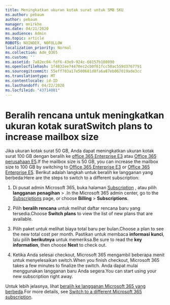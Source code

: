 ```yaml
---
title: Meningkatkan ukuran kotak surat untuk SMB SKU
ms.author: pebaum
author: pebaum
manager: mnirkhe
ms.date: 04/21/2020
ms.audience: Admin
ms.topic: article
ROBOTS: NOINDEX, NOFOLLOW
localization_priority: Normal
ms.collection: Adm_O365
ms.custom: ''
ms.assetid: 7a82ec04-fdf6-43e9-924c-66157b180890
ms.openlocfilehash: 1f4832ee74470ec2cb0f61fcc50ac559d3767791
ms.sourcegitcommit: 55eff703a17e500681d8fa6a87eb067019ade3cc
ms.translationtype: MT
ms.contentlocale: id-ID
ms.lasthandoff: 04/22/2020
ms.locfileid: "43714081"
---
```

# <a name="switch-plans-to-increase-mailbox-size"></a><span data-ttu-id="a8c30-102">Beralih rencana untuk meningkatkan ukuran kotak surat</span><span class="sxs-lookup"><span data-stu-id="a8c30-102">Switch plans to increase mailbox size</span></span>

<span data-ttu-id="a8c30-103">Jika ukuran kotak surat 50 GB, Anda dapat meningkatkan ukuran kotak surat 100 GB dengan beralih ke [office 365 Enterprise E3](https://products.office.com/business/office-365-enterprise-e3-business-software) atau [Office 365 perusahaan E5](https://products.office.com/business/office-365-enterprise-e5-business-software).</span><span class="sxs-lookup"><span data-stu-id="a8c30-103">If the mailbox size is 50 GB, you can increase the mailbox size to 100 GB by switching to [Office 365 Enterprise E3](https://products.office.com/business/office-365-enterprise-e3-business-software) or [Office 365 Enterprise E5](https://products.office.com/business/office-365-enterprise-e5-business-software).</span></span> <span data-ttu-id="a8c30-104">Berikut adalah langkah untuk beralih ke langganan yang berbeda:</span><span class="sxs-lookup"><span data-stu-id="a8c30-104">Here are the steps to switch to a different subscription:</span></span>
  
1. <span data-ttu-id="a8c30-105">Di pusat admin Microsoft 365, buka halaman [Subscription](https://go.microsoft.com/fwlink/p/?linkid=842054) , atau pilih **langganan** **penagihan** \> .</span><span class="sxs-lookup"><span data-stu-id="a8c30-105">In the Microsoft 365 admin center, go to the [Subscriptions](https://go.microsoft.com/fwlink/p/?linkid=842054) page, or choose **Billing** \> **Subscriptions**.</span></span>
    
2. <span data-ttu-id="a8c30-106">Pilih **beralih rencana** untuk melihat daftar rencana baru yang tersedia.</span><span class="sxs-lookup"><span data-stu-id="a8c30-106">Choose **Switch plans** to view the list of new plans that are available.</span></span> 
    
3. <span data-ttu-id="a8c30-107">Pilih paket untuk melihat biaya total baru per bulan.</span><span class="sxs-lookup"><span data-stu-id="a8c30-107">Choose a plan to see the new total cost per month.</span></span> <span data-ttu-id="a8c30-108">Pastikan untuk membaca **informasi kunci**, lalu pilih **berikutnya** untuk memeriksa.</span><span class="sxs-lookup"><span data-stu-id="a8c30-108">Be sure to read the **key information**, then choose **Next** to check out.</span></span> 
    
4. <span data-ttu-id="a8c30-109">Ketika Anda selesai checkout, Microsoft 365 mengambil beberapa menit untuk menyelesaikan switch.</span><span class="sxs-lookup"><span data-stu-id="a8c30-109">When you finish checkout, Microsoft 365 takes a few minutes to finalize the switch.</span></span> <span data-ttu-id="a8c30-110">Anda dapat mulai menggunakan langganan baru Anda segera.</span><span class="sxs-lookup"><span data-stu-id="a8c30-110">You can start using your new subscription right away.</span></span>
    
<span data-ttu-id="a8c30-111">Untuk lebih jelasnya, lihat [beralih ke langganan Microsoft 365 yang berbeda](https://docs.microsoft.com/office365/admin/subscriptions-and-billing/switch-to-a-different-plan).</span><span class="sxs-lookup"><span data-stu-id="a8c30-111">For more details, see [Switch to a different Microsoft 365 subscription](https://docs.microsoft.com/office365/admin/subscriptions-and-billing/switch-to-a-different-plan).</span></span>
  

